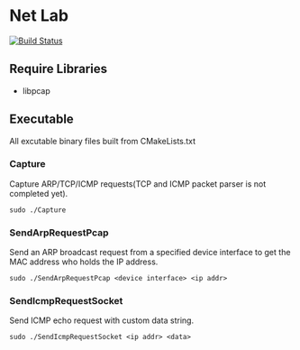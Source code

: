 # Net Lab

[![Build Status](https://travis-ci.org/abowloflrf/net.svg?branch=master)](https://travis-ci.org/abowloflrf/net)

## Require Libraries

*   libpcap

## Executable

All excutable binary files built from CMakeLists.txt

### Capture

Capture ARP/TCP/ICMP requests(TCP and ICMP packet parser is not completed yet).

```
sudo ./Capture
```

### SendArpRequestPcap

Send an ARP broadcast request from a specified device interface to get the MAC address who holds the IP address.

```
sudo ./SendArpRequestPcap <device interface> <ip addr>
```

### SendIcmpRequestSocket

Send ICMP echo request with custom data string.

```
sudo ./SendIcmpRequestSocket <ip addr> <data>
```
